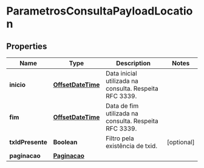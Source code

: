 # ParametrosConsultaPayloadLocation

## Properties
Name | Type | Description | Notes
------------ | ------------- | ------------- | -------------
**inicio** | [**OffsetDateTime**](OffsetDateTime.md) | Data inicial utilizada na consulta. Respeita RFC 3339. | 
**fim** | [**OffsetDateTime**](OffsetDateTime.md) | Data de fim utilizada na consulta. Respeita RFC 3339. | 
**txIdPresente** | **Boolean** | Filtro pela existência de txid. |  [optional]
**paginacao** | [**Paginacao**](Paginacao.md) |  | 
